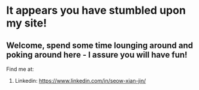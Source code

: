 # It appears you have stumbled upon my site!

## Welcome, spend some time lounging around and poking around here - I assure you will have fun!

Find me at:
1. Linkedin: https://www.linkedin.com/in/seow-xian-jin/
